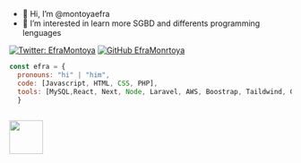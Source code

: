 - 👋 Hi, I’m @montoyaefra
- 👀 I’m interested in learn more SGBD and differents programming lenguages


[![Twitter: EfraMontoya](https://img.shields.io/twitter/follow/efrainmontoyita?style=social)](https://twitter.com/efrainmontoyita)
[![GitHub EfraMonrtoya](https://img.shields.io/github/followers/montoyaefra?label=follow&style=social)]([https://github.com/Thaiane](https://github.com/montoyaefra))


```javascript
const efra = {
  pronouns: "hi" | "him",
  code: [Javascript, HTML, CSS, PHP],
  tools: [MySQL,React, Next, Node, Laravel, AWS, Boostrap, Taildwind, Git],
  }
  
  ```

<img src="https://gifsanimados.de/img-gifsanimados.de/n/naruto-shippuden/gaara.gif" width="60px"> 
